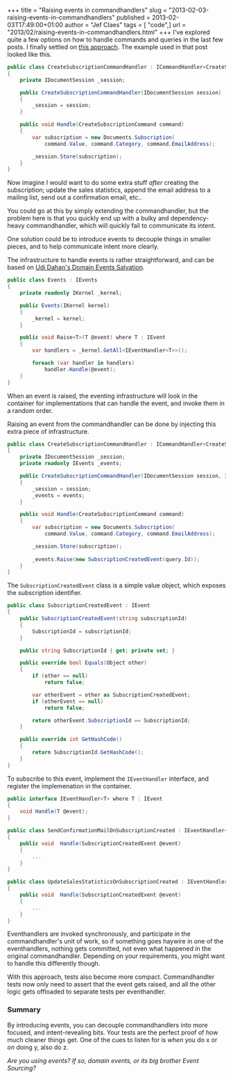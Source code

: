 +++
title = "Raising events in commandhandlers"
slug = "2013-02-03-raising-events-in-commandhandlers"
published = 2013-02-03T17:49:00+01:00
author = "Jef Claes"
tags = [ "code",]
url = "2013/02/raising-events-in-commandhandlers.html"
+++
I've explored quite a few options on how to handle commands and queries
in the last few posts. I finally settled on [this
approach](http://www.jefclaes.be/2013/01/separating-command-data-from-logic-and.html).
The example used in that post looked like this.  

```csharp
public class CreateSubscriptionCommandHandler : ICommandHandler<CreateSubscriptionCommand>
{    
    private IDocumentSession _session;

    public CreateSubscriptionCommandHandler(IDocumentSession session)
    {
        _session = session;
    }

    public void Handle(CreateSubscriptionCommand command)
    {
        var subscription = new Documents.Subscription(
            command.Value, command.Category, command.EmailAddress);

        _session.Store(subscription);    
    }
}
```

Now imagine I would want to do some extra stuff *after* creating the
subscription; update the sales statistics, append the email address to a
mailing list, send out a confirmation email, etc..  
  
You could go at this by simply extending the commandhandler, but the
problem here is that you quickly end up with a bulky and
dependency-heavy commandhandler, which will quickly fail to communicate
its intent.  
  
One solution could be to introduce events to decouple things in smaller
pieces, and to help communicate intent more clearly.  
  
The infrastructure to handle events is rather straightforward, and can
be based on [Udi Dahan's Domain Events
Salvation](http://www.udidahan.com/2009/06/14/domain-events-salvation/).  

```csharp
public class Events : IEvents
{
    private readonly IKernel _kernel;

    public Events(IKernel kernel)
    {
        _kernel = kernel;
    }

    public void Raise<T>(T @event) where T : IEvent
    {
        var handlers = _kernel.GetAll<IEventHandler<T>>();

        foreach (var handler in handlers)        
            handler.Handle(@event);        
    }     
}
```

When an event is raised, the eventing infrastructure will look in the
container for implementations that can handle the event, and invoke them
in a random order.  
  
Raising an event from the commandhandler can be done by injecting this
extra piece of infrastructure.  

```csharp
public class CreateSubscriptionCommandHandler : ICommandHandler<CreateSubscriptionCommand>
{    
    private IDocumentSession _session;
    private readonly IEvents _events;

    public CreateSubscriptionCommandHandler(IDocumentSession session, IEvent events)
    {
        _session = session;
        _events = events;
    }

    public void Handle(CreateSubscriptionCommand command)
    {
        var subscription = new Documents.Subscription(
            command.Value, command.Category, command.EmailAddress);

        _session.Store(subscription);    
        
        _events.Raise(new SubscriptionCreatedEvent(query.Id));
    }
}
```

The `SubscriptionCreatedEvent` class is a simple value object, which
exposes the subscription identifier.  

```csharp
public class SubscriptionCreatedEvent : IEvent
{
    public SubscriptionCreatedEvent(string subscriptionId)
    {
        SubscriptionId = subscriptionId;
    }

    public string SubscriptionId { get; private set; }

    public override bool Equals(Object other)
    {
        if (other == null)
            return false;

        var otherEvent = other as SubscriptionCreatedEvent;
        if (otherEvent == null)
            return false;

        return otherEvent.SubscriptionId == SubscriptionId;
    }

    public override int GetHashCode()
    {
        return SubscriptionId.GetHashCode();
    }
} 
```  

To subscribe to this event, implement the `IEventHandler` interface, and
register the implemenation in the container.  

```csharp
public interface IEventHandler<T> where T : IEvent
{
    void Handle(T @event);
}

public class SendConfirmationMailOnSubscriptionCreated : IEventHandler<SubscriptionCreatedEvent>
{    
    public void  Handle(SubscriptionCreatedEvent @event)
    {
        ...
    }
}

public class UpdateSalesStatisticsOnSubscriptionCreated : IEventHandler<SubscriptionCreatedEvent>
{    
    public void  Handle(SubscriptionCreatedEvent @event)
    {
        ...
    }
}
```

Eventhandlers are invoked synchronously, and participate in the
commandhandler's unit of work, so if something goes haywire in one of
the eventhandlers, nothing gets committed, not even what happened in the
original commandhandler. Depending on your requirements, you might want
to handle this differently though.  
  
With this approach, tests also become more compact. Commandhandler tests
now only need to assert that the event gets raised, and all the other
logic gets offloaded to separate tests per eventhandler.  
  
### Summary  
  
By introducing events, you can decouple commandhandlers into more
focused, and intent-revealing bits. Your tests are the perfect proof of
how much cleaner things get. One of the cues to listen for is *when* you
do x or *on* doing y, also do z.  
  
*Are you using events? If so, domain events, or its big brother Event
Sourcing?*
